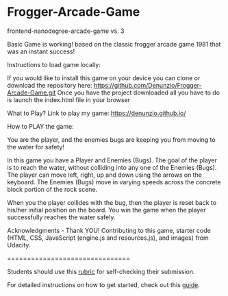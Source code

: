 # Frogger-Arcade-Game
frontend-nanodegree-arcade-game vs. 3

Basic Game is working! based on the classic frogger arcade game 1981 that was an instant success!

Instructions to load game locally:

If you would like to install this game on your device you can clone or download the repository here:
https://github.com/Denunzio/Frogger-Arcade-Game.git
Once you have the project downloaded all you have to do is launch the index.html file in your browser

What to Play? Link to play my game:
https://denunzio.github.io/

How to PLAY the game:

You are the player, and the enemies bugs are keeping you from moving to the water for safety!

In this game you have a Player and Enemies (Bugs). The goal of the player is to reach the water, without colliding into any one of the Enemies (Bugs). 
The player can move left, right, up and down using the arrows on the keyboard.
The Enemies (Bugs) move in varying speeds across the concrete block portion of the rock scene. 

When you the player collides with the bug, then the player is reset back to his/her initial position on the board.
You win the game when the player successfully reaches the water safely. 

Acknowledgments - Thank YOU!
Contributing to this game, starter code (HTML, CSS, JavaScript (engine.js and resources.js), and images) from Udacity. 


===============================

Students should use this [rubric](https://review.udacity.com/#!/projects/2696458597/rubric) for self-checking their submission. 

For detailed instructions on how to get started, check out this [guide](https://docs.google.com/document/d/1v01aScPjSWCCWQLIpFqvg3-vXLH2e8_SZQKC8jNO0Dc/pub?embedded=true).
